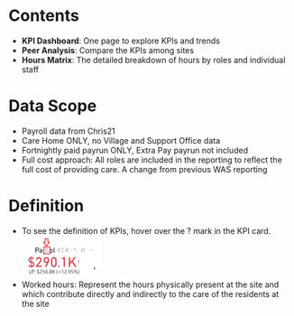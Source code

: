 # Contents

- **KPI Dashboard**: One page to explore KPIs and trends
- **Peer Analysis**: Compare the KPIs among sites
- **Hours Matrix**: The detailed breakdown of hours by roles and individual staff

# Data Scope

- Payroll data from Chris21
- Care Home ONLY, no Village and Support Office data
- Fortnightly paid payrun ONLY, Extra Pay payrun not included
- Full cost approach: All roles are included in the reporting to reflect the full cost of providing care. A change from previous WAS reporting

# Definition

- To see the definition of KPIs, hover over the ? mark in the KPI card. ![defination](defination.png)
- Worked hours: Represent the hours physically present at the site and which contribute directly and indirectly to the care of the residents at the site